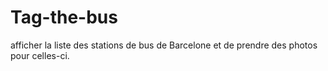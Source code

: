 # Tag-the-bus
afficher la liste des stations de bus
de Barcelone et de prendre des photos pour celles-ci.
